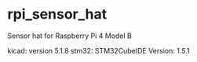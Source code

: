 # rpi_sensor_hat
Sensor hat for Raspberry Pi 4 Model B

kicad: version 5.1.8
stm32: STM32CubeIDE Version: 1.5.1
